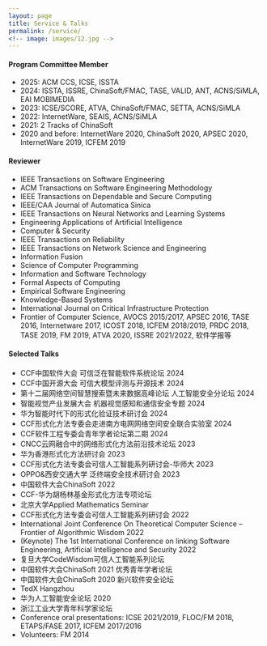 ```yaml
---
layout: page
title: Service & Talks
permalink: /service/
<!-- image: images/12.jpg -->
---
```



#### Program Committee Member
- 2025: ACM CCS, ICSE, ISSTA
- 2024: ISSTA, ISSRE, ChinaSoft/FMAC, TASE, VALID, ANT, ACNS/SiMLA, EAI MOBIMEDIA
- 2023: ICSE/SCORE, ATVA, ChinaSoft/FMAC, SETTA, ACNS/SiMLA
- 2022: InternetWare, SEAIS, ACNS/SiMLA
- 2021: 2 Tracks of ChinaSoft
- 2020 and before: InternetWare 2020, ChinaSoft 2020, APSEC 2020, InternetWare 2019, ICFEM 2019


#### Reviewer

- IEEE Transactions on Software Engineering
- ACM Transactions on Software Engineering Methodology
- IEEE Transactions on Dependable and Secure Computing
- IEEE/CAA Journal of Automatica Sinica
- IEEE Transactions on Neural Networks and Learning Systems
- Engineering Applications of Artificial Intelligence
- Computer & Security
- IEEE Transactions on Reliability
- IEEE Transactions on Network Science and Engineering
- Information Fusion
- Science of Computer Programming
- Information and Software Technology
- Formal Aspects of Computing
- Empirical Software Engineering
- Knowledge-Based Systems
- International Journal on Critical Infrastructure Protection
- Frontier of Computer Science, AVOCS 2015/2017, APSEC 2016, TASE 2016, Internetware 2017, ICOST 2018, ICFEM 2018/2019, PRDC 2018, TASE 2019, FM 2019, ATVA 2020, ISSRE 2021/2022, 软件学报等 


#### Selected Talks

- CCF中国软件大会 可信泛在智能软件系统论坛 2024
- CCF中国开源大会 可信大模型评测与开源技术 2024 
- 第十二届网络空间智慧搜索暨未来数据高峰论坛 人工智能安全分论坛 2024
- 智能视觉产业发展大会 机器视觉感知和通信安全专题 2024
- 华为智能时代下的形式化验证技术研讨会 2024
- CCF形式化方法专委会走进南方电网网络空间安全联合实验室 2024
- CCF软件工程专委会青年学者论坛第二期 2024
- CNCC云网融合中的网络形式化方法前沿技术论坛 2023
- 华为香港形式化方法研讨会 2023
- CCF形式化方法专委会可信人工智能系列研讨会-华师大 2023
- OPPO&西安交通大学 泛终端安全技术研讨会 2023
- 中国软件大会ChinaSoft 2022
- CCF-华为胡杨林基金形式化方法专项论坛
- 北京大学Applied Mathematics Seminar
- CCF形式化方法专委会可信人工智能系列研讨会 2022
- International Joint Conference On Theoretical Computer Science – Frontier of Algorithmic Wisdom 2022
- (Keynote) The 1st International Conference on linking Software Engineering, Artificial Intelligence and Security 2022
- 复旦大学CodeWisdom可信人工智能系列论坛
- 中国软件大会ChinaSoft 2021 优秀青年学者论坛 
- 中国软件大会ChinaSoft 2020 新兴软件安全论坛 ­
- TedX Hangzhou
- 华为人工智能安全论坛 2020
- 浙江工业大学青年科学家论坛
- Conference oral presentations: ICSE 2021/2019, FLOC/FM 2018, ETAPS/FASE 2017, ICFEM 2017/2016
- Volunteers: FM 2014